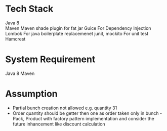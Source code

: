 
Tech Stack
===========
Java 8	
Maven	Maven shade plugin for fat jar
Guice	For Dependency Injection
Lombok	For java boilerplate replacemenet
junit, mockito	For unit test
Hamcrest


System Requirement
===========
Java 8
Maven

Assumption
===========
- Partial bunch creation not allowed e.g. quantity  31
- Order quantity should be getter then one as order taken only in bunch
 -Pack, Product with factory pattern implementation and  consider the future inhancement like discount calculation 

